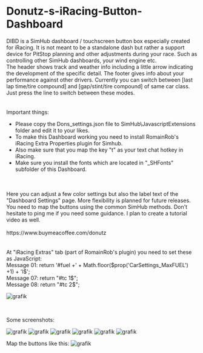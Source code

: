 # Donutz-s-iRacing-Button-Dashboard
DIBD is a SimHub dashboard / touchscreen button box especially created for iRacing. It is not meant to be a standalone dash but rather a support device for PitStop planning and other adjustments during your race. Such as controlling other SimHub dashboards, your wind engine etc.<br>
The header shows track and weather info including a little arrow indicating the development of the specific detail. The footer gives info about your performance against other drivers. Currently you can switch between [last lap time/tire compound] and [gap/stint/tire compound] of same car class. Just press the line to switch between these modes.<br>
<br>
<br>
Important things: 
  - Please copy the Dons_settings.json file to SimHub\JavascriptExtensions folder and edit it to your likes.
  - To make this Dashboard working you need to install RomainRob's iRacing Extra Properties plugin for Simhub.
  - Also make sure that you map the key "t" as your text chat hotkey in iRacing.<br>
  - Make sure you install the fonts which are located in "_SHFonts" subfolder of this Dashboard. 
<br>
<br>
Here you can adjust a few color settings but also the label text of the "Dashboard Settings" page. More flexibility is planned for future releases.<br>
You need to map the buttons using the common SimHub methods. Don't hesitate to ping me if you need some guidance. I plan to create a tutorial video as well.<br>
<br>
https://www.buymeacoffee.com/donutz
<br><br><br>
At "iRacing Extras" tab (part of RomainRob's plugin) you need to set these as JavaScript:<br>
Message 01: return '#fuel +' + Math.floor($prop('CarSettings_MaxFUEL') +1) + 'l$';<br>
Message 07: return "#tc 1$";<br>
Message 08: return "#tc 2$";<br>

![grafik](https://github.com/DonutzAndCoffee/Donutz-s-iRacing-Button-Dashboard/assets/62204936/d60cb5cf-5f0d-4647-93eb-bcc49e67a5e2)

<br>

Some screenshots:<br>

![grafik](https://github.com/DonutzAndCoffee/Donutz-s-iRacing-Button-Dashboard/assets/62204936/642d9b5e-1f49-4d14-8d88-4889bf9fcea3)
![grafik](https://github.com/DonutzAndCoffee/Donutz-s-iRacing-Button-Dashboard/assets/62204936/98c5c4e6-9636-406a-9884-c6fdeea91d0c)
![grafik](https://github.com/DonutzAndCoffee/Donutz-s-iRacing-Button-Dashboard/assets/62204936/4411c942-d14a-4fed-bc04-4466346b79f9)
![grafik](https://github.com/DonutzAndCoffee/Donutz-s-iRacing-Button-Dashboard/assets/62204936/7a16adc7-e59a-4a03-847d-19903479655c)
![grafik](https://github.com/DonutzAndCoffee/Donutz-s-iRacing-Button-Dashboard/assets/62204936/c68f0609-dbdb-431d-9a6c-a6aa992c01e7)
![grafik](https://github.com/DonutzAndCoffee/Donutz-s-iRacing-Button-Dashboard/assets/62204936/03bc0574-313c-439e-a947-28ab4ec6489a)

Map the buttons like this:
![grafik](https://github.com/DonutzAndCoffee/Donutz-s-iRacing-Button-Dashboard/assets/62204936/77242bdb-2316-43e3-bd13-8a4251531908)









